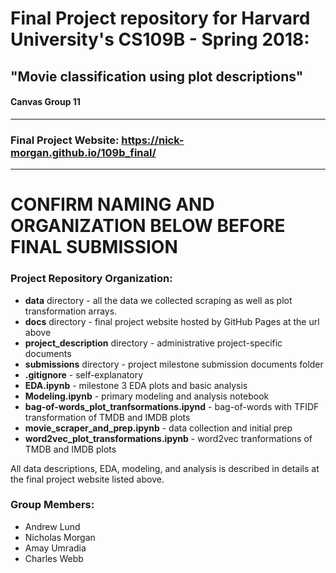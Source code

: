 # Final Project repository for Harvard University's CS109B - Spring 2018:
## "Movie classification using plot descriptions"
#### Canvas Group 11

---

### Final Project Website: https://nick-morgan.github.io/109b_final/

---

# CONFIRM NAMING AND ORGANIZATION BELOW BEFORE FINAL SUBMISSION

### Project Repository Organization:
- **data** directory - all the data we collected scraping as well as plot
transformation arrays.
- **docs** directory - final project website hosted by GitHub Pages at the url
above
- **project_description** directory - administrative project-specific documents
- **submissions** directory - project milestone submission documents folder
- **.gitignore** - self-explanatory
- **EDA.ipynb** - milestone 3 EDA plots and basic analysis
- **Modeling.ipynb** - primary modeling and analysis notebook
- **bag-of-words_plot_tranfsormations.ipynd** - bag-of-words with TFIDF
transformation of TMDB and IMDB plots
- **movie_scraper_and_prep.ipynb** - data collection and initial prep
- **word2vec_plot_transformations.ipynb** - word2vec tranformations of TMDB and
IMDB plots

All data descriptions, EDA, modeling, and analysis is described in details at
the final project website listed above.

### Group Members:
- Andrew Lund
- Nicholas Morgan
- Amay Umradia
- Charles Webb
